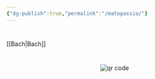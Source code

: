```yaml
---
{"dg-publish":true,"permalink":"/matepassio/"}
---
```


#
[[Bach\|Bach]]



#
<p style="text-align: center;"><img src="https://chart.googleapis.com/chart?cht=qr&chl=https://notes.andrasdenes.com/matepassio&chs=180x180&choe=UTF-8&chld=L|2" alt="qr code"></p>

